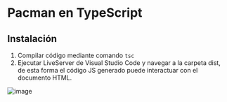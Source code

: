 # Pacman en TypeScript

## Instalación
1. Compilar código mediante comando ```tsc```
2. Ejecutar LiveServer de Visual Studio Code y navegar a la carpeta dist, de esta forma el código JS generado puede interactuar con el documento HTML.

![image](https://github.com/sergiocld99/Pacman-TS/assets/66924320/9dc7f14a-b133-48b8-829a-1064b75afc3c)
